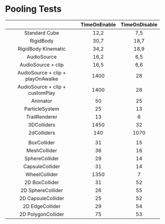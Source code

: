 # Pooling Tests

||TimeOnEnable|TimeOnDisable|
|:--:|:--:|:--:|
|Standard Cube|12,2|7,5|
|RigidBody|30,7|18,7|
|RigidBody Kinematic|34,2|18,9|
|AudioSource|16,2|6,5|
|AudioSource + clip|16,5|6,6|
|AudioSource + clip + playOnAwalke|1400|28|
|AudioSource + clip + customPlay|1400|28|
|Animator|50|25|
|ParticleSystem|25|13|
|TrailRenderer|13|6|
|3DColliders|1450|32|
|2dColliders|140|1070|
||||
|BoxCollider|31|15|
|MeshCollider|36|16|
|SphereCollider|29|14|
|CapsuleCollider|31|14|
|WheelCollider|1350|7|
|2D BoxCollider|31|52|
|2D SphereCollider|26|55|
|2D CapsuleCollider|25|52|
|2D EdgeCollider|29|54|
|2D PolygonCollider|75|53|
